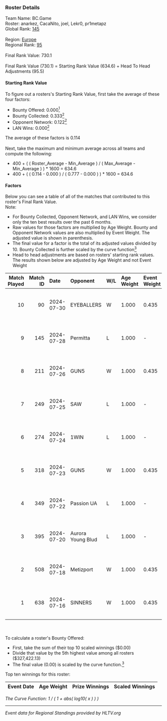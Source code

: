 ### Roster Details<br />
Team Name: BC.Game<br />
Roster: anarkez, CacaNito, joel, Lekr0, pr1metapz<br />
Global Rank: [145](../standings_global.md)<br />
<br />
Region: [Europe]( ../standings_europe.md)<br />
Regional Rank: [95]( ../standings_europe.md)<br />
<br />
Final Rank Value:  730.1<br />
<br />
Final Rank Value (730.1) = Starting Rank Value (634.6) + Head To Head Adjustments (95.5)<br />

#### Starting Rank Value<br />
To figure out a rosters's Starting Rank Value, first take the average of these four factors:<br />
- Bounty Offered: 0.000[<sup>1</sup>](#table2)
- Bounty Collected: 0.333[<sup>2</sup>](#table1)
- Opponent Network: 0.122[<sup>2</sup>](#table1)
- LAN Wins: 0.000[<sup>2</sup>](#table1)

The average of these factors is 0.114<br />
<br />
Next, take the maximum and minimum average across all teams and compute the following:<br />
- 400 + ( ( Roster_Average - Min_Average ) / ( Max_Average - Min_Average ) ) * 1600 = 634.6
- 400 + ( ( 0.114 - 0.000 ) / ( 0.777 - 0.000 ) ) * 1600 = 634.6


#### Factors<br />
Below you can see a table of all of the matches that contributed to this roster's Final Rank Value.<br />
Note:<br />

- For Bounty Collected, Opponent Network, and LAN Wins, we consider only the ten best results over the past 6 months.
- Raw values for those factors are multiplied by Age Weight. Bounty and Opponent Network values are also multiplied by Event Weight. The adjusted value is shown in parenthesis.
- The final value for a factor is the total of its adjusted values divided by 10. Bounty Collected is further scaled by the curve function[<sup>3</sup>](#curveFunction)
- Head to head adjustments are based on rosters' starting rank values. The results shown below are adjusted by Age Weight and not Event Weight
<span id="table1"></span><br />


| Match Played | Match ID | Date       | Opponent          | W/L | Age Weight | Event Weight | Bounty Collected | Opponent Network | LAN Wins  | H2H Adj. | Roster                                    |
| -: | -: | :- | :- | :- | :- | :- | :- | :- | :- | -: | :- |
|           10 |       90 | 2024-07-30 | EYEBALLERS        | W   | 1.000      | 0.435        | 0.006 (0.002)    | 0.513 (0.223)    | 0 (0.000) |    18.75 | anarkez, CacaNito, joel, Lekr0, pr1metapz |
|            9 |      145 | 2024-07-28 | Permitta          | L   | 1.000      | -            | -                | -                | -         |    -7.94 | anarkez, CacaNito, joel, Lekr0, pr1metapz |
|            8 |      211 | 2024-07-26 | GUN5              | W   | 1.000      | 0.435        | 0.074 (0.032)    | 0.555 (0.241)    | 0 (0.000) |    23.34 | anarkez, CacaNito, joel, Lekr0, pr1metapz |
|            7 |      249 | 2024-07-25 | SAW               | L   | 1.000      | -            | -                | -                | -         |    -2.00 | anarkez, CacaNito, joel, Lekr0, pr1metapz |
|            6 |      274 | 2024-07-24 | 1WIN              | L   | 1.000      | -            | -                | -                | -         |    -6.06 | anarkez, CacaNito, joel, Lekr0, pr1metapz |
|            5 |      318 | 2024-07-23 | GUN5              | W   | 1.000      | 0.435        | 0.074 (0.032)    | 0.555 (0.241)    | 0 (0.000) |    25.11 | anarkez, CacaNito, joel, Lekr0, pr1metapz |
|            4 |      349 | 2024-07-22 | Passion UA        | L   | 1.000      | -            | -                | -                | -         |    -2.50 | anarkez, CacaNito, joel, Lekr0, pr1metapz |
|            3 |      395 | 2024-07-20 | Aurora Young Blud | L   | 1.000      | -            | -                | -                | -         |    -6.29 | anarkez, CacaNito, joel, Lekr0, pr1metapz |
|            2 |      508 | 2024-07-18 | Metizport         | W   | 1.000      | 0.435        | 0.038 (0.017)    | 0.425 (0.185)    | 0 (0.000) |    26.34 | anarkez, CacaNito, joel, Lekr0, pr1metapz |
|            1 |      638 | 2024-07-16 | SINNERS           | W   | 1.000      | 0.435        | 0.038 (0.017)    | 0.768 (0.334)    | 0 (0.000) |    26.71 | anarkez, CacaNito, joel, Lekr0, pr1metapz |

<br />
<span id="table2"></span><br />
To calculate a roster's Bounty Offered:<br />

- First, take the sum of their top 10 scaled winnings ($0.00)
- Divide that value by the 5th highest value among all rosters ($327,422.13)
- The final value (0.00) is scaled by the curve function.[<sup>3</sup>](#curveFunction)

Top ten winnings for this roster:<br />

| Event Date | Age Weight | Prize Winnings | Scaled Winnings |
| :- | -: | :- | :- |


<span id="curveFunction"></span>_The Curve Function: 1 / ( 1 + abs( log10( x ) ) )_<br />

---
_Event data for Regional Standings provided by HLTV.org_<br />
